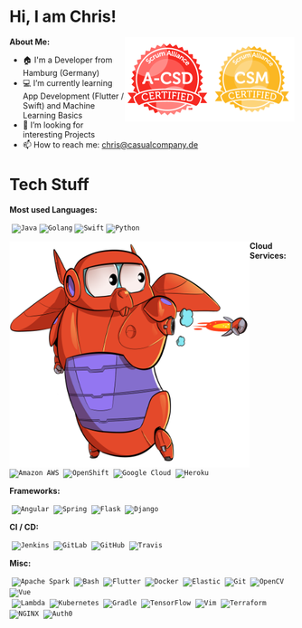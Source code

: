 <h1> Hi, I am Chris! </h1> 

**About Me:**
<img align="right" alt="CSM" src="https://github.com/ProdIsMyDev/ProdIsMyDev/blob/main/assets/seal-csm.png" height="150px" width="150px"/>
<img align="right" alt="A-CSD" src="https://github.com/ProdIsMyDev/ProdIsMyDev/blob/main/assets/a-csd.png" height="150px" width="150px"/>

- 🏠 I'm a Developer from Hamburg (Germany)
- 💻 I’m currently learning App Development (Flutter / Swift) and Machine Learning Basics
- 🚀 I’m looking for interesting Projects
- 📫 How to reach me: chris@casualcompany.de

# Tech Stuff

**Most used Languages:**
<p>
  &nbsp;<code><img width="25%" alt="Java" src="https://www.vectorlogo.zone/logos/java/java-horizontal.svg"></code>
  <code><img width="25%" alt="Golang" src="https://www.vectorlogo.zone/logos/golang/golang-official.svg"></code>
  <code><img width="25%" alt="Swift" src="https://www.vectorlogo.zone/logos/swift/swift-horizontal.svg"></code>
  <code><img width="25%" alt="Python" src="https://www.vectorlogo.zone/logos/python/python-horizontal.svg"></code>

</p>

<img align="left" alt="Gopher x Baymax" src="https://github.com/ProdIsMyDev/ProdIsMyDev/blob/main/assets/gopher_baymax.png" width="425" height="400"/>

**Cloud Services:**
<p>
  &nbsp;<code><img width="10%" alt="Amazon AWS" src="https://www.vectorlogo.zone/logos/amazon_aws/amazon_aws-ar21.svg"></code>
  &nbsp;<code><img width="10%" alt="OpenShift" src="https://www.vectorlogo.zone/logos/openshift/openshift-ar21.svg"></code>
  &nbsp;<code><img width="10%" alt="Google Cloud" src="https://www.vectorlogo.zone/logos/google_cloud/google_cloud-ar21.svg"></code>
  &nbsp;<code><img width="10%" alt="Heroku" src="https://www.vectorlogo.zone/logos/heroku/heroku-ar21.svg"></code>
</p>

**Frameworks:**
<p>
  &nbsp;<code><img width="10%" alt="Angular" src="https://www.vectorlogo.zone/logos/angular/angular-ar21.svg"></code>
  &nbsp;<code><img width="10%" alt="Spring" src="https://www.vectorlogo.zone/logos/springio/springio-ar21.svg"></code>
  &nbsp;<code><img width="10%" alt="Flask" src="https://www.vectorlogo.zone/logos/pocoo_flask/pocoo_flask-ar21.svg"></code>
  &nbsp;<code><img width="10%" alt="Django" src="https://www.vectorlogo.zone/logos/djangoproject/djangoproject-ar21.svg"></code>
</p>

**CI / CD:**
<p>
  &nbsp;<code><img width="10%" alt="Jenkins" src="https://www.vectorlogo.zone/logos/jenkins/jenkins-ar21.svg"></code>
  &nbsp;<code><img width="10%" alt="GitLab" src="https://www.vectorlogo.zone/logos/gitlab/gitlab-ar21.svg"></code>
  &nbsp;<code><img width="10%" alt="GitHub" src="https://www.vectorlogo.zone/logos/github/github-ar21.svg"></code>
  &nbsp;<code><img width="10%" alt="Travis" src="https://www.vectorlogo.zone/logos/travis-ci/travis-ci-ar21.svg"></code>
</p>

**Misc:**
<p>
  &nbsp;<code><img width="4%" alt="Apache Spark" src="https://www.vectorlogo.zone/logos/apache_spark/apache_spark-icon.svg"></code>
  &nbsp;<code><img width="4%" alt="Bash" src="https://www.vectorlogo.zone/logos/gnu_bash/gnu_bash-icon.svg"></code>
  &nbsp;<code><img width="4%" alt="Flutter" src="https://www.vectorlogo.zone/logos/flutterio/flutterio-icon.svg"></code>
  &nbsp;<code><img width="4%" alt="Docker" src="https://www.vectorlogo.zone/logos/docker/docker-official.svg"></code>
  &nbsp;<code><img width="4%" alt="Elastic" src="https://www.vectorlogo.zone/logos/elastic/elastic-icon.svg"></code>
  &nbsp;<code><img width="4%" alt="Git" src="https://www.vectorlogo.zone/logos/git-scm/git-scm-icon.svg"></code>
  &nbsp;<code><img width="4%" alt="OpenCV" src="https://www.vectorlogo.zone/logos/opencv/opencv-icon.svg"></code>
  &nbsp;<code><img width="4%" alt="Vue" src="https://cdn.worldvectorlogo.com/logos/vue-9.svg"></code>
  <br>
  &nbsp;<code><img width="4%" alt="Lambda" src="https://www.vectorlogo.zone/logos/amazon_awslambda/amazon_awslambda-icon.svg"></code>
  &nbsp;<code><img width="4%" alt="Kubernetes" src="https://www.vectorlogo.zone/logos/kubernetes/kubernetes-icon.svg"></code>
  &nbsp;<code><img width="4%" alt="Gradle" src="https://www.vectorlogo.zone/logos/gradle/gradle-icon.svg"></code>
  &nbsp;<code><img width="4%" alt="TensorFlow" src="https://www.vectorlogo.zone/logos/tensorflow/tensorflow-icon.svg"></code>
  &nbsp;<code><img width="4%" alt="Vim" src="https://www.vectorlogo.zone/logos/vim/vim-icon.svg"></code>
  &nbsp;<code><img width="4%" alt="Terraform" src="https://www.vectorlogo.zone/logos/terraformio/terraformio-icon.svg"></code>
  &nbsp;<code><img width="4%" alt="NGINX" src="https://www.vectorlogo.zone/logos/nginx/nginx-icon.svg"></code>  
  &nbsp;<code><img width="4%" alt="Auth0" src="https://www.vectorlogo.zone/logos/auth0/auth0-icon.svg"></code>  

</p>
